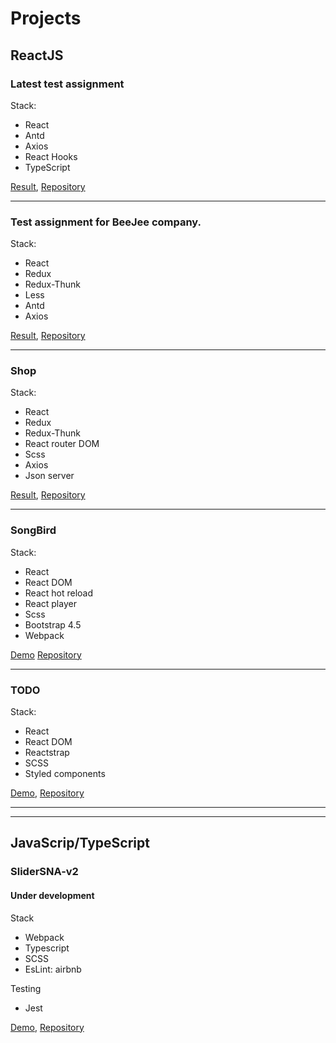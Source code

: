 # Projects

## ReactJS

### **Latest test assignment**

Stack:
- React
- Antd
- Axios
- React Hooks
- TypeScript

[Result](https://stanislav-nemytov-rdom.netlify.app/),
[Repository](https://github.com/StanislavNemytov/rdom)

---

### **Test assignment for BeeJee company.**

Stack:
- React
- Redux
- Redux-Thunk
- Less
- Antd
- Axios

[Result](https://stupefied-kilby-388530.netlify.app/),
[Repository](https://github.com/StanislavNemytov/test_8)

---

### **Shop**
Stack:
- React
- Redux
- Redux-Thunk
- React router DOM
- Scss
- Axios
- Json server

[Result](https://angry-franklin-609b25.netlify.app),
[Repository](https://github.com/StanislavNemytov/test_5)

---

### **SongBird**

Stack:

- React
- React DOM
- React hot reload
- React player
- Scss
- Bootstrap 4.5
- Webpack

[Demo](https://songbird-sn.netlify.app/)
[Repository](https://github.com/StanislavNemytov/songbird)

---

### **TODO**

Stack:

- React
- React DOM
- Reactstrap
- SCSS
- Styled components

[Demo](https://react-todo-sn.netlify.app),
[Repository](https://github.com/StanislavNemytov/React-todo)

***
***

## JavaScrip/TypeScript

### **SliderSNA-v2**
#### Under development

Stack
- Webpack
- Typescript
- SCSS
- EsLint: airbnb

Testing
- Jest

[Demo](https://fsd-slider-stanisalv-nemytov.netlify.app),
[Repository](https://github.com/StanislavNemytov/sliderSNA-v2)
